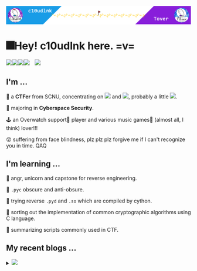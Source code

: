 <img src="headPic_c10udlnk.png" />

# 🎆Hey! c10udlnk here. =v=

<a href="https://c10udlnk.top/" target="_blank"><img src="https://img.shields.io/badge/-📜 c10udlnk's Blog-blueviolet?style=flat-square"></a><a href="https://tover.xyz/" target="_blank"><img src="https://img.shields.io/badge/-📜 Tover's Blog-blue?style=flat-square"></a><a href="https://github.com/c10udlnk" target="_blank"><img src="https://img.shields.io/badge/-github-black?logo=github&style=flat-square"></a><a href="https://0xffff.one/u/c10udlnk" target="_blank"><img src="https://img.shields.io/badge/-💻 0xffff-e8ecf3?style=flat-square"></a>&emsp;<img src="https://komarev.com/ghpvc/?username=c10udlnk&style=plastic&color=ffccee" />

## I'm ...

🚩 a **CTFer** from SCNU, concentrating on <img src="https://img.shields.io/static/v1?label=&&message=Reverse&style=social"> and <img src="https://img.shields.io/static/v1?label=&message=Misc&style=social">, probably a little <img src="https://img.shields.io/static/v1?label=&message=Hardware&style=social">.

🧭 majoring in **Cyberspace Security**.

🕹 an Overwatch support💉 player and various music games🎼 (almost all, I think) lover!!!

😵 suffering from face blindness, plz plz plz forgive me if I can't recognize you in time. QAQ

## I'm learning ...

📍 angr, unicorn and capstone for reverse engineering.

📍 `.pyc` obscure and anti-obsure.

📍 trying reverse `.pyd` and `.so` which are compiled by cython.

📍 sorting out the implementation of common cryptographic algorithms using C language.

📍 summarizing scripts commonly used in CTF.

## My recent blogs ...

<details>
  <summary><img src="https://img.shields.io/badge/-📢 Click to view more!-blueviolet?style=for-the-badge"></summary>
  <!-- BLOG-POST-LIST:START -->
  
🎇 Mar 02, 2022: [【wp】2022SUSCTF](https://c10udlnk.top/p/wpFor-2022SUSCTF/)

🎇 Feb 23, 2022: [【wp】2022TQLCTF](https://c10udlnk.top/p/wpFor-2022TQLCTF/)

🎇 Jan 25, 2022: [【wp】HWS计划2022硬件安全冬令营线上选拔赛](https://c10udlnk.top/p/wpFor-2022HWSTrial/)

🎇 Nov 23, 2021: [Reading Code rapidly](https://c10udlnk.top/p/blogsFor-ComSec-readingCodes/)

🎇 Nov 15, 2021: [【wp】2021Sloth选拔赛](https://c10udlnk.top/p/wpFor-2021SlothTrial/)

🎇 Nov 01, 2021: [在你的博客里放一只可爱的Spine Model吧~](https://c10udlnk.top/p/blogsFor-hexo-puttingLivelySpineModels/)

🎇 Oct 22, 2021: [Reverse for fun =v=](https://c10udlnk.top/p/trainFor-REfreshman/)

🎇 Oct 07, 2021: [【wp】2021绿城杯](https://c10udlnk.top/p/wpFor-2021lcb/)

🎇 Sep 24, 2021: [WSL/WSL2迁移笔记](https://c10udlnk.top/p/blogsFor-migrating-wsl/)

🎇 Aug 01, 2021: [【wp】2021DASCTF July X CBCTF 4th](https://c10udlnk.top/p/wpFor-2021JulyDASCTF/)
<!-- BLOG-POST-LIST:END -->
</details>
